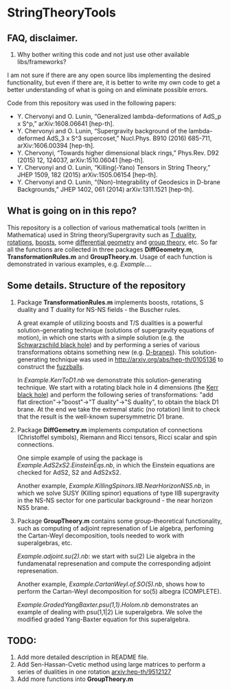 # StringTheoryTools

## FAQ, disclaimer.

1. Why bother writing this code and not just use other available libs/frameworks?

I am not sure if there are any open source libs implementing the desired functionality, but even if there are, it is better to write my own code to get a better understanding of what is going on and eliminate possible errors.

Code from this repository was used in the following papers:
* Y. Chervonyi and O. Lunin, “Generalized lambda-deformations of AdS_p x S^p,” arXiv:1608.06641 [hep-th].
* Y. Chervonyi and O. Lunin, “Supergravity background of the lambda-deformed AdS_3 x S^3 supercoset,” Nucl.Phys. B910 (2016) 685-711, arXiv:1606.00394 [hep-th].
* Y. Chervonyi, “Towards higher dimensional black rings,” Phys.Rev. D92 (2015) 12, 124037, arXiv:1510.06041 [hep-th].
* Y. Chervonyi and O. Lunin, “Killing(-Yano) Tensors in String Theory,”  JHEP 1509, 182 (2015)  arXiv:1505.06154 [hep-th].
* Y. Chervonyi and O. Lunin, “(Non)-Integrability of Geodesics in D-brane Backgrounds,” JHEP  1402, 061 (2014) arXiv:1311.1521 [hep-th].

## What is going on in this repo?

This repository is a collection of various mathematical tools (written in Mathematica) used in String theory/Supergravity such as [T duality](https://en.wikipedia.org/wiki/T-duality), [rotations](https://en.wikipedia.org/wiki/Rotation_matrix), [boosts](https://en.wikipedia.org/wiki/Lorentz_transformation#boost), some [differential geometry](https://en.wikipedia.org/wiki/Differential_geometry) and [group theory](https://en.wikipedia.org/wiki/Group_theory), etc. So far all the functions are collected in three packages **DiffGeometry.m**, **TransformationRules.m** and **GroupTheory.m**. Usage of each function is demonstrated in various examples, e.g. *Example...*.


## Some details. Structure of the repository

1. Package **TransformationRules.m** implements boosts, rotations, S duality and T duality for NS-NS fields - the Buscher rules.

   A great example of utilizing boosts and T/S dualities is a powerful solution-generating technique (solutions of supergravity equations of motion), in which one starts with a simple solution (e.g. the [Schwarzschild black hole](https://en.wikipedia.org/wiki/Schwarzschild_metric)) and by performing a series of various transformations obtains something new (e.g. [D-branes](https://en.wikipedia.org/wiki/D-brane)). This solution-generating technique was used in http://arxiv.org/abs/hep-th/0105136 to construct the [fuzzballs](https://en.wikipedia.org/wiki/Fuzzball_(string_theory)).

   In *Example.KerrToD1.nb* we demonstrate this solution-generating technique. We start with a rotating black hole in 4 dimensions (the [Kerr black hole](https://en.wikipedia.org/wiki/Rotating_black_hole)) and perform the following series of transformations: "add flat direction"->"boost"->"T duality"->"S duality", to obtain the black D1 brane. At the end we take the extremal static (no rotation) limit to check that the result is the well-known supersymmetric D1 brane.

2. Package **DiffGemetry.m** implements computation of connections (Christoffel symbols), Riemann and Ricci tensors, Ricci scalar and spin connections.

   One simple example of using the package is *Example.AdS2xS2.EinsteinEqs.nb*, in which the Einstein equations are checked for AdS2, S2 and AdS2xS2.

   Another example, *Example.KillingSpinors.IIB.NearHorizonNS5.nb*, in which we solve SUSY (Killing spinor) equations of type IIB supergravity in the NS-NS sector for one particular background - the near horizon NS5 brane.

3. Package **GroupTheory.m** contains some group-theoretical functionality, such as computing of adjoint represenation of Lie algebra, perfoming the Cartan-Weyl decomposition, tools needed to work with superalgebras, etc.

   *Example.adjoint.su(2).nb*: we start with su(2) Lie algebra in the fundamenatal represenation and compute the corresponding adjoint represenation.

   Another example, *Example.CartanWeyl.of.SO(5).nb*, shows how to perform the Cartan-Weyl decomposition for so(5) albegra (COMPLETE).

   *Example.GradedYangBaxter.psu(1,1).Holom.nb* demonstrates an example of dealing with psu(1,1|2) Lie superalgebra. We solve the modified graded Yang-Baxter equation for this superalgebra.


## TODO: 

1. Add more detailed description in README file.
2. Add Sen-Hassan-Cvetic method using large matrices to perform a series of dualities in one rotation [arxiv:hep-th/9512127](http://arxiv.org/abs/hep-th/9512127)
3. Add more functions into **GroupTheory.m**
